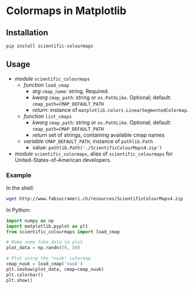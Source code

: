 # Colormaps in Matplotlib

## Installation

```bash
pip install scientific-colourmaps
```

## Usage

- *module* `scientific_colourmaps`
  - *function* `load_cmap`
    - *arg* `cmap_name`: string. Required.
    - *kwarg* `cmap_path`: string or `os.PathLike`. Optional; default: `cmap_path=CMAP_DEFAULT_PATH` 
    - *return*: instance of `matplotlib.colors.LinearSegmentedColormap`.
  - *function* `list_cmaps`
    - *kwarg* `cmap_path`: string or `os.PathLike`. Optional; default: `cmap_path=CMAP_DEFAULT_PATH` 
    - *return* set of strings, containing available cmap names
  - *variable* `CMAP_DEFAULT_PATH`, instance of `pathlib.Path`
    - value: `pathlib.Path('./ScientificColourMaps4.zip')`
- *module* `scientific_colormaps`, alias of `scientific_colourmaps` for United-States-of-American developers.

### Example

In the shell:

```bash
wget http://www.fabiocrameri.ch/resources/ScientificColourMaps4.zip
```

In Python:

```python
import numpy as np
import matplotlib.pyplot as plt
from scientific_colourmaps import load_cmap

# Make some fake data to plot
plot_data = np.randn(50, 50)

# Plot using the "nuuk" colormap
cmap_nuuk = load_cmap('nuuk')
plt.imshow(plot_data, cmap=cmap_nuuk)
plt.colorbar()
plt.show()
```
